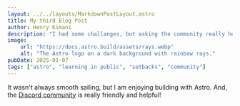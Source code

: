 ```yaml
---
layout: ../../layouts/MarkdownPostLayout.astro
title: My third Blog Post
author: Henry Kimani
description: "I had some challanges, but asking the community really helped!"
image: 
    url: "https://docs.astro.build/assets/rays.webp"
    alt: "The Astro logo on a dark background with rainbow rays."
pubDate: 2025-01-07
tags: ["astro", "learning in public", "setbacks", "community"]
---
```


It wasn't always smooth sailing, but I am enjoying building with Astro. And, 
the [Discord community](https://astro.build/chat) is really friendly and helpful!


